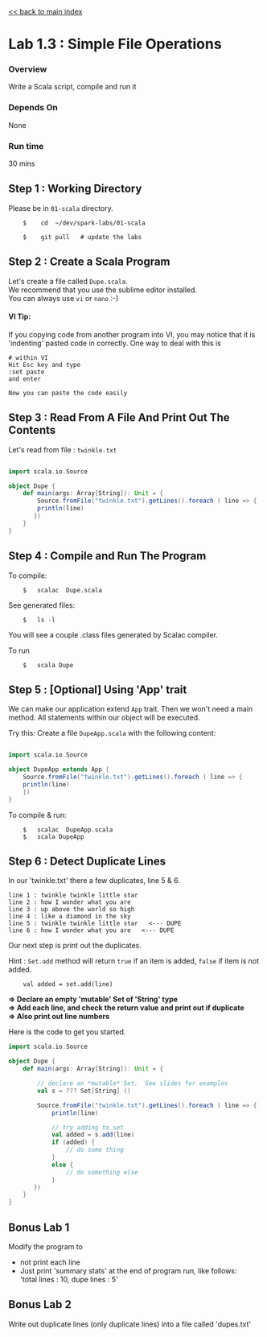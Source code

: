 <link rel='stylesheet' href='../assets/css/main.css'/>

[<< back to main index](../README.md) 

Lab 1.3 : Simple File Operations
===================================

### Overview
Write a Scala script, compile and run it

### Depends On 
None

### Run time
30 mins

## Step 1 : Working Directory
Please be in `01-scala` directory.
```
    $    cd  ~/dev/spark-labs/01-scala

    $    git pull   # update the labs
```

## Step 2 : Create a Scala Program
Let's create a file called `Dupe.scala`.   
We recommend that you use the sublime editor installed.   
You can always use `vi`  or `nano` :-)


#### VI Tip:
If you copying code from another program into VI, you may notice that it is 'indenting' pasted code in correctly.  One way to deal with this is

```
# within VI
Hit Esc key and type
:set paste   
and enter

Now you can paste the code easily
```

## Step 3 :  Read From A File And Print Out The Contents
Let's read from file : `twinkle.txt`

```scala

import scala.io.Source

object Dupe {
    def main(args: Array[String]): Unit = {
        Source.fromFile("twinkle.txt").getLines().foreach ( line => {
        println(line)
       })
    }
}

```

## Step 4 : Compile and Run The Program

To compile:
```
    $   scalac  Dupe.scala
```

See generated files:
```
    $   ls -l
```
You will see a couple .class files generated by Scalac compiler.

To run
```
    $   scala Dupe
```

## Step 5 : [Optional] Using 'App' trait
We can make our application extend `App` trait.  Then we won't need a main method.  All statements within our object will be executed.

Try this:
Create a file  `DupeApp.scala` with the following content:

```scala

import scala.io.Source

object DupeApp extends App {
    Source.fromFile("twinkle.txt").getLines().foreach ( line => {
    println(line)
    })
}

```
    
To compile & run:
```
    $   scalac  DupeApp.scala
    $   scala DupeApp
```


## Step 6 : Detect Duplicate Lines
In our 'twinkle.txt' there a few duplicates, line 5 & 6.
```
line 1 : twinkle twinkle little star
line 2 : how I wonder what you are
line 3 : up above the world so high
line 4 : like a diamond in the sky
line 5 : twinkle twinkle little star   <--- DUPE
line 6 : how I wonder what you are   <--- DUPE
```

Our next step is print out the duplicates.

Hint : `Set.add` method will return `true` if an item is added, `false` if item is not added.
```
    val added = set.add(line)
```

**=> Declare an empty 'mutable' Set of 'String' type**     
**=> Add each line, and check the return value and print out if duplicate**  
**=> Also print out line numbers**

Here is the code to get you started.

```scala
import scala.io.Source

object Dupe {
    def main(args: Array[String]): Unit = {

        // declare an *mutable* Set.  See slides for examples
        val s = ??? Set[String] ()

        Source.fromFile("twinkle.txt").getLines().foreach ( line => {
            println(line)

            // try adding to set
            val added = s.add(line)
            if (added) {
                // do some thing
            }
            else {
                // do something else
            }
       })
    }
}

```

## Bonus Lab 1 
Modify the program to 
* not print each line
* Just print 'summary stats' at the end of program run, like follows:  
     'total lines :  10,   dupe lines : 5'

## Bonus Lab 2
Write out duplicate lines (only duplicate lines)  into a file called 'dupes.txt'